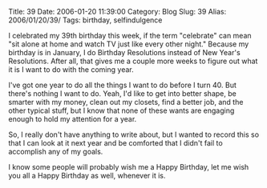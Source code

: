Title: 39
Date: 2006-01-20 11:39:00
Category: Blog
Slug: 39
Alias: 2006/01/20/39/
Tags: birthday, selfindulgence


I celebrated my 39th birthday this week, if the term "celebrate" can mean "sit alone at home and watch TV just like every other night." Because my birthday is in January, I do Birthday Resolutions instead of New Year's Resolutions. After all, that gives me a couple more weeks to figure out what it is I want to do with the coming year.

I've got one year to do all the things I want to do before I turn 40. But there's nothing I want to do. Yeah, I'd like to get into better shape, be smarter with my money, clean out my closets, find a better job, and the other typical stuff, but I know that none of these wants are engaging enough to hold my attention for a year.

So, I really don't have anything to write about, but I wanted to record this so that I can look at it next year and be comforted that I didn't fail to accomplish any of my goals.

I know some people will probably wish me a Happy Birthday, let me wish you all a Happy Birthday as well, whenever it is.
